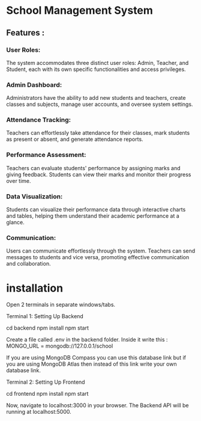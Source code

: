 # School Management System
## Features :
   ### User Roles: 
   The system accommodates three distinct user roles: Admin, Teacher, and Student, each with its own specific functionalities and access privileges.

   ### Admin Dashboard:
   Administrators have the ability to add new students and teachers, create classes and subjects, manage user accounts, and oversee system settings.

   ### Attendance Tracking:
   Teachers can effortlessly take attendance for their classes, mark students as present or absent, and generate attendance reports.

   ### Performance Assessment:
   Teachers can evaluate students' performance by assigning marks and giving feedback. Students can view their marks and monitor their progress over time.

   ### Data Visualization:
   Students can visualize their performance data through interactive charts and tables, helping them understand their academic performance at a glance.

   ### Communication:
   Users can communicate effortlessly through the system. Teachers can send messages to students and vice versa, promoting effective communication and collaboration.

# installation
Open 2 terminals in separate windows/tabs.

Terminal 1: Setting Up Backend

cd backend
npm install
npm start

Create a file called .env in the backend folder. Inside it write this :
MONGO_URL = mongodb://127.0.0.1/school

If you are using MongoDB Compass you can use this database link but if you are using MongoDB Atlas then instead of this link write your own database link.

Terminal 2: Setting Up Frontend

cd frontend
npm install
npm start

Now, navigate to localhost:3000 in your browser. The Backend API will be running at localhost:5000.


